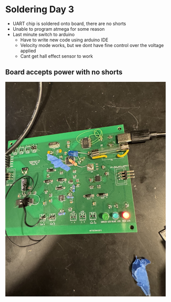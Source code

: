 # Soldering Day 3

- UART chip is soldered onto board, there are no shorts
- Unable to program atmega for some reason
- Last minute switch to arduino
  - Have to write new code using arduino IDE
  - Velocity mode works, but we dont have fine control over the voltage applied
  - Cant get hall effect sensor to work

## Board accepts power with no shorts

![Image](Images/board%20powering%20on.jpg)

